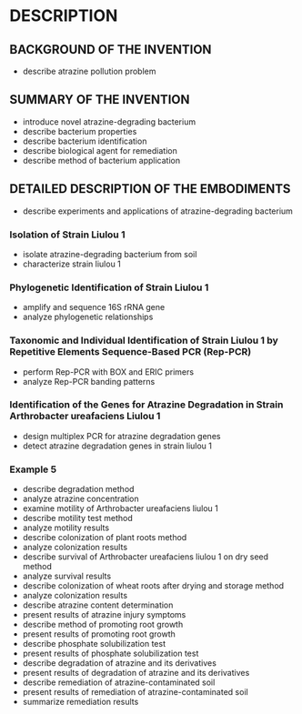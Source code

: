 # DESCRIPTION

## BACKGROUND OF THE INVENTION

- describe atrazine pollution problem

## SUMMARY OF THE INVENTION

- introduce novel atrazine-degrading bacterium
- describe bacterium properties
- describe bacterium identification
- describe biological agent for remediation
- describe method of bacterium application

## DETAILED DESCRIPTION OF THE EMBODIMENTS

- describe experiments and applications of atrazine-degrading bacterium

### Isolation of Strain Liulou 1

- isolate atrazine-degrading bacterium from soil
- characterize strain liulou 1

### Phylogenetic Identification of Strain Liulou 1

- amplify and sequence 16S rRNA gene
- analyze phylogenetic relationships

### Taxonomic and Individual Identification of Strain Liulou 1 by Repetitive Elements Sequence-Based PCR (Rep-PCR)

- perform Rep-PCR with BOX and ERIC primers
- analyze Rep-PCR banding patterns

### Identification of the Genes for Atrazine Degradation in Strain Arthrobacter ureafaciens Liulou 1

- design multiplex PCR for atrazine degradation genes
- detect atrazine degradation genes in strain liulou 1

### Example 5

- describe degradation method
- analyze atrazine concentration
- examine motility of Arthrobacter ureafaciens liulou 1
- describe motility test method
- analyze motility results
- describe colonization of plant roots method
- analyze colonization results
- describe survival of Arthrobacter ureafaciens liulou 1 on dry seed method
- analyze survival results
- describe colonization of wheat roots after drying and storage method
- analyze colonization results
- describe atrazine content determination
- present results of atrazine injury symptoms
- describe method of promoting root growth
- present results of promoting root growth
- describe phosphate solubilization test
- present results of phosphate solubilization test
- describe degradation of atrazine and its derivatives
- present results of degradation of atrazine and its derivatives
- describe remediation of atrazine-contaminated soil
- present results of remediation of atrazine-contaminated soil
- summarize remediation results

